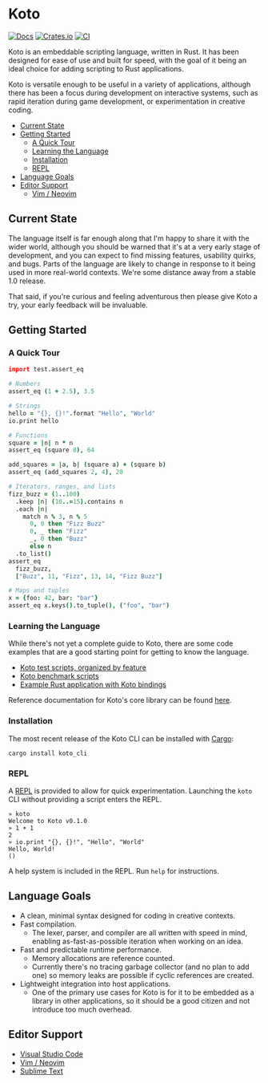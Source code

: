 # Koto

[![Docs](https://docs.rs/koto/badge.svg)][docs]
[![Crates.io](https://img.shields.io/crates/v/koto.svg)][crates]
[![CI](https://github.com/koto-lang/koto/workflows/CI/badge.svg)][ci]

Koto is an embeddable scripting language, written in Rust. It has been designed
for ease of use and built for speed, with the goal of it being an ideal choice
for adding scripting to Rust applications.

Koto is versatile enough to be useful in a variety of applications, although
there has been a focus during development on interactive systems, such as rapid
iteration during game development, or experimentation in creative coding.

- [Current State](#current-state)
- [Getting Started](#getting-started)
  - [A Quick Tour](#a-quick-tour)
  - [Learning the Language](#learning-the-language)
  - [Installation](#installation)
  - [REPL](#repl)
- [Language Goals](#language-goals)
- [Editor Support](#editor-support)
  - [Vim / Neovim](#vim--neovim)

## Current State

The language itself is far enough along that I'm happy to share it with the
wider world, although you should be warned that it's at a very early stage of
development, and you can expect to find missing features, usability quirks, and
bugs. Parts of the language are likely to change in response to it being used in
more real-world contexts. We're some distance away from a stable 1.0 release.

That said, if you're curious and feeling adventurous then please give Koto
a try, your early feedback will be invaluable.

## Getting Started

### A Quick Tour

```coffee
import test.assert_eq

# Numbers
assert_eq (1 + 2.5), 3.5

# Strings
hello = "{}, {}!".format "Hello", "World"
io.print hello

# Functions
square = |n| n * n
assert_eq (square 8), 64

add_squares = |a, b| (square a) + (square b)
assert_eq (add_squares 2, 4), 20

# Iterators, ranges, and lists
fizz_buzz = (1..100)
  .keep |n| (10..=15).contains n
  .each |n|
    match n % 3, n % 5
      0, 0 then "Fizz Buzz"
      0, _ then "Fizz"
      _, 0 then "Buzz"
      else n
  .to_list()
assert_eq
  fizz_buzz,
  ["Buzz", 11, "Fizz", 13, 14, "Fizz Buzz"]

# Maps and tuples
x = {foo: 42, bar: "bar"}
assert_eq x.keys().to_tuple(), ("foo", "bar")
```

### Learning the Language

While there's not yet a complete guide to Koto, there are some code examples
that are a good starting point for getting to know the language.

- [Koto test scripts, organized by feature](./koto/tests/)
- [Koto benchmark scripts](./koto/benches/)
- [Example Rust application with Koto bindings](./examples/poetry/)

Reference documentation for Koto's core library can be found
[here](./docs/reference/core_lib/).

### Installation

The most recent release of the Koto CLI can be installed with
[Cargo](https://rustup.rs):

```
cargo install koto_cli
```

### REPL

A [REPL][repl] is provided to allow for quick experimentation.
Launching the `koto` CLI without providing a script enters the REPL.

```
» koto
Welcome to Koto v0.1.0
» 1 + 1
2
» io.print "{}, {}!", "Hello", "World"
Hello, World!
()
```

A help system is included in the REPL.  Run `help` for instructions.

## Language Goals

- A clean, minimal syntax designed for coding in creative contexts.
- Fast compilation.
  - The lexer, parser, and compiler are all written with speed in mind,
    enabling as-fast-as-possible iteration when working on an idea.
- Fast and predictable runtime performance.
  - Memory allocations are reference counted.
  - Currently there's no tracing garbage collector (and no plan to add one)
    so memory leaks are possible if cyclic references are created.
- Lightweight integration into host applications.
  - One of the primary use cases for Koto is for it to be embedded as a library
    in other applications, so it should be a good citizen and not introduce too
    much overhead.

[crates]: https://crates.io/crates/koto
[ci]: https://github.com/koto-lang/koto/actions
[docs]: https://docs.rs/koto
[repl]: https://en.wikipedia.org/wiki/Read–eval–print_loop

## Editor Support

- [Visual Studio Code](https://github.com/koto-lang/koto-vscode)
- [Vim / Neovim](https://github.com/koto-lang/koto.vim)
- [Sublime Text](https://github.com/koto-lang/koto-sublime)

